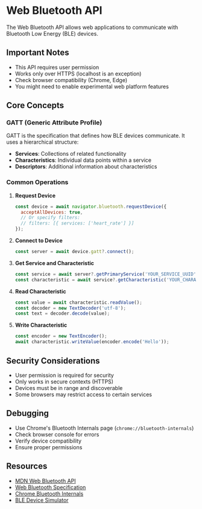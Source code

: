 # Web Bluetooth API

The Web Bluetooth API allows web applications to communicate with Bluetooth Low Energy (BLE) devices.

## Important Notes

- This API requires user permission
- Works only over HTTPS (localhost is an exception)
- Check browser compatibility (Chrome, Edge)
- You might need to enable experimental web platform features

## Core Concepts

### GATT (Generic Attribute Profile)

GATT is the specification that defines how BLE devices communicate. It uses a hierarchical structure:

- **Services**: Collections of related functionality
- **Characteristics**: Individual data points within a service
- **Descriptors**: Additional information about characteristics

### Common Operations

1. **Request Device**
   ```javascript
   const device = await navigator.bluetooth.requestDevice({
     acceptAllDevices: true,
     // Or specify filters:
     // filters: [{ services: ['heart_rate'] }]
   });
   ```

2. **Connect to Device**
   ```javascript
   const server = await device.gatt?.connect();
   ```

3. **Get Service and Characteristic**
   ```javascript
   const service = await server?.getPrimaryService('YOUR_SERVICE_UUID');
   const characteristic = await service?.getCharacteristic('YOUR_CHARACTERISTIC_UUID');
   ```

4. **Read Characteristic**
   ```javascript
   const value = await characteristic.readValue();
   const decoder = new TextDecoder('utf-8');
   const text = decoder.decode(value);
   ```

5. **Write Characteristic**
   ```javascript
   const encoder = new TextEncoder();
   await characteristic.writeValue(encoder.encode('Hello'));
   ```

## Security Considerations

- User permission is required for security
- Only works in secure contexts (HTTPS)
- Devices must be in range and discoverable
- Some browsers may restrict access to certain services

## Debugging

- Use Chrome's Bluetooth Internals page (`chrome://bluetooth-internals`)
- Check browser console for errors
- Verify device compatibility
- Ensure proper permissions

## Resources

- [MDN Web Bluetooth API](https://developer.mozilla.org/en-US/docs/Web/API/Web_Bluetooth_API)
- [Web Bluetooth Specification](https://webbluetoothcg.github.io/web-bluetooth/)
- [Chrome Bluetooth Internals](chrome://bluetooth-internals)
- [BLE Device Simulator](https://github.com/WebBluetoothCG/ble-test-peripheral-android) 